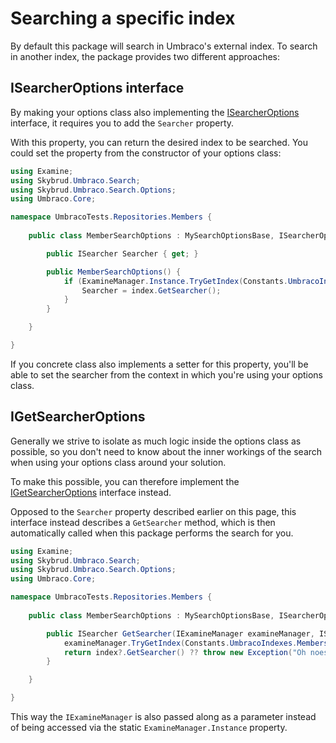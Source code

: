 # Searching a specific index

By default this package will search in Umbraco's external index. To search in another index, the package provides two different approaches:

## ISearcherOptions interface

By making your options class also implementing the [ISearcherOptions](https://github.com/skybrud/Skybrud.Umbraco.Search/blob/master/src/Skybrud.Umbraco.Search/Options/ISearcherOptions.cs) interface, it requires you to add the `Searcher` property.

With this property, you can return the desired index to be searched. You could set the property from the constructor of your options class:

```csharp
using Examine;
using Skybrud.Umbraco.Search;
using Skybrud.Umbraco.Search.Options;
using Umbraco.Core;

namespace UmbracoTests.Repositories.Members {
    
    public class MemberSearchOptions : MySearchOptionsBase, ISearcherOptions {

        public ISearcher Searcher { get; }

        public MemberSearchOptions() {
            if (ExamineManager.Instance.TryGetIndex(Constants.UmbracoIndexes.MembersIndexName, out IIndex index)) {
                Searcher = index.GetSearcher();
            }
        }

    }

}
```

If you concrete class also implements a setter for this property, you'll be able to set the searcher from the context in which you're using your options class.

## IGetSearcherOptions

Generally we strive to isolate as much logic inside the options class as possible, so you don't need to know about the inner workings of the search when using your options class around your solution.

To make this possible, you can therefore implement the [IGetSearcherOptions](https://github.com/skybrud/Skybrud.Umbraco.Search/blob/master/src/Skybrud.Umbraco.Search/Options/IGetSearcherOptions.cs) interface instead.

Opposed to the `Searcher` property described earlier on this page, this interface instead describes a `GetSearcher` method, which is then automatically called when this package performs the search for you.

```csharp
using Examine;
using Skybrud.Umbraco.Search;
using Skybrud.Umbraco.Search.Options;
using Umbraco.Core;

namespace UmbracoTests.Repositories.Members {
    
    public class MemberSearchOptions : MySearchOptionsBase, ISearcherOptions {

        public ISearcher GetSearcher(IExamineManager examineManager, ISearchHelper searchHelper) {
            examineManager.TryGetIndex(Constants.UmbracoIndexes.MembersIndexName, out IIndex index);
            return index?.GetSearcher() ?? throw new Exception("Oh noes!");
        }

    }

}
```

This way the `IExamineManager` is also passed along as a parameter instead of being accessed via the static `ExamineManager.Instance` property.